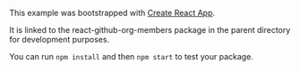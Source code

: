 This example was bootstrapped with [Create React App](https://github.com/facebook/create-react-app).

It is linked to the react-github-org-members package in the parent directory for development purposes.

You can run `npm install` and then `npm start` to test your package.
